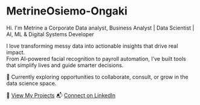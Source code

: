 # MetrineOsiemo-Ongaki
Hi. I'm Metrine a Corporate Data analyst, Business Analyst | Data Scientist | AI, ML &amp; Digital Systems Developer


I love transforming messy data into actionable insights that drive real impact.  
From AI-powered facial recognition to payroll automation, I’ve built tools that simplify lives and guide smarter decisions.

🚀 Currently exploring opportunities to collaborate, consult, or grow in the data science space.

🔗 [View My Projects](https://github.com/MetrineBokeh?tab=repositories)
📬 [Connect on LinkedIn](https://www.linkedin.com/in/metrine-ongaki)
